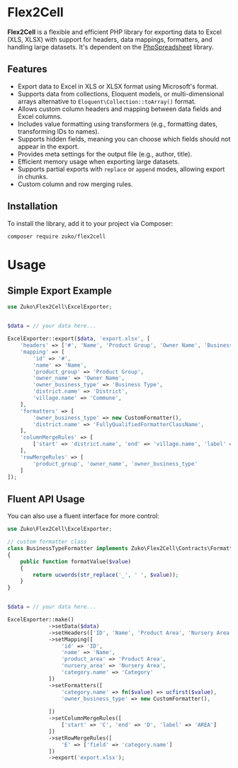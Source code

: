 # Flex2Cell

**Flex2Cell** is a flexible and efficient PHP library for exporting data to Excel (XLS, XLSX) with support for headers, data mappings, formatters, and handling large datasets. It's dependent on the [PhpSpreadsheet](https://github.com/PHPOffice/PhpSpreadsheet) library.

## Features

- Export data to Excel in XLS or XLSX format using Microsoft's format.
- Supports data from collections, Eloquent models, or multi-dimensional arrays alternative to `Eloquent\Collection::toArray()` format.
- Allows custom column headers and mapping between data fields and Excel columns.
- Includes value formatting using transformers (e.g., formatting dates, transforming IDs to names).
- Supports hidden fields, meaning you can choose which fields should not appear in the export.
- Provides meta settings for the output file (e.g., author, title).
- Efficient memory usage when exporting large datasets.
- Supports partial exports with `replace` or `append` modes, allowing export in chunks.
- Custom column and row merging rules.

## Installation

To install the library, add it to your project via Composer:

```bash
composer require zuko/flex2cell
```
# Usage
## Simple Export Example

```php
use Zuko\Flex2Cell\ExcelExporter;


$data = // your data here...

ExcelExporter::export($data, 'export.xlsx', [
    'headers' => ['#', 'Name', 'Product Group', 'Owner Name', 'Business Type', 'District', 'Commune'],
    'mapping' => [
        'id' => '#',
        'name' => 'Name',
        'product_group' => 'Product Group',
        'owner_name' => 'Owner Name',
        'owner_business_type' => 'Business Type',
        'district.name' => 'District',
        'village.name' => 'Commune',
    ],
    'formatters' => [
        'owner_business_type' => new CustomFormatter(),
        'district.name' => 'FullyQualifiedFormatterClassName',
    ],
    'columnMergeRules' => [
        ['start' => 'district.name', 'end' => 'village.name', 'label' => 'Address', 'shiftDown' => true]
    ],
    'rowMergeRules' => [
        'product_group', 'owner_name', 'owner_business_type'
    ]
]);
```

## Fluent API Usage

You can also use a fluent interface for more control:

```php
use Zuko\Flex2Cell\ExcelExporter;

// custom formatter class
class BusinessTypeFormatter implements Zuko\Flex2Cell\Contracts\FormatterInterface
{
    public function formatValue($value)
    {
        return ucwords(str_replace('_', ' ', $value));
    }
}


$data = // your data here...

ExcelExporter::make()
             ->setData($data)
             ->setHeaders(['ID', 'Name', 'Product Area', 'Nursery Area', 'Category'])
             ->setMapping([
                 'id' => 'ID',
                 'name' => 'Name',
                 'product_area' => 'Product Area',
                 'nursery_area' => 'Nursery Area',
                 'category.name' => 'Category'
             ])
             ->setFormatters([
                 'category.name' => fn($value) => ucfirst($value),
                 'owner_business_type' => new CustomFormatter(),
                 
             ])
             ->setColumnMergeRules([
                 ['start' => 'C', 'end' => 'D', 'label' => 'AREA']
             ])
             ->setRowMergeRules([
                 'E' => ['field' => 'category.name']
             ])
             ->export('export.xlsx');
```
